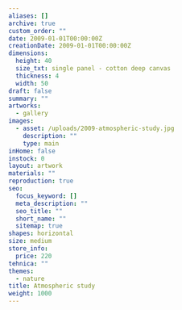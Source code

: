 ```yaml
---
aliases: []
archive: true
custom_order: ""
date: 2009-01-01T00:00:00Z
creationDate: 2009-01-01T00:00:00Z
dimensions:
  height: 40
  size_txt: single panel - cotton deep canvas
  thickness: 4
  width: 50
draft: false
summary: ""
artworks:
  - gallery
images:
  - asset: /uploads/2009-atmospheric-study.jpg
    description: ""
    type: main
inHome: false
instock: 0
layout: artwork
materials: ""
reproduction: true
seo:
  focus_keyword: []
  meta_description: ""
  seo_title: ""
  short_name: ""
  sitemap: true
shapes: horizontal
size: medium
store_info:
  price: 220
tehnica: ""
themes:
  - nature
title: Atmospheric study
weight: 1000
---
```

